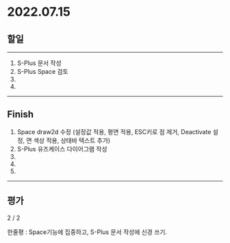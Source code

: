 # 2022.07.15

## 할일

------

1. S-Plus 문서 작성
2. S-Plus Space 검토
3. 
4. 








------

## Finish

1. Space draw2d 수정 (설정값 적용, 평면 적용, ESC키로 점 제거, Deactivate 설정, 면 색상 적용, 상태바 텍스트 추가)
2. S-Plus 유즈케이스 다이어그램 작성
3. 
4. 
5. 


------

## 평가

  2 / 2

한줄평 : Space기능에 집중하고, S-Plus 문서 작성에 신경 쓰기.